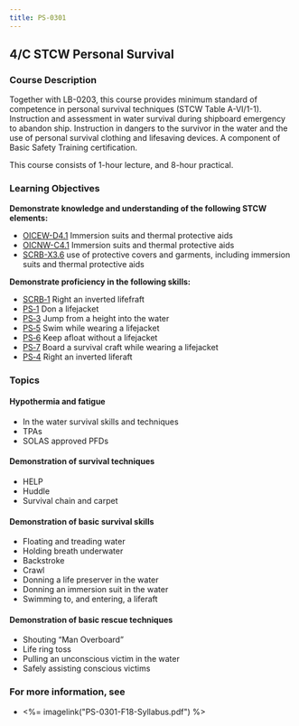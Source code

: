 ```yaml
---
title: PS-0301
---
```


## 4/C STCW Personal Survival 

### Course Description

Together with LB-0203, this course provides minimum standard of competence in personal survival techniques (STCW Table A-VI/1-1). Instruction and assessment in water survival during shipboard emergency to abandon ship. Instruction in dangers to the survivor in the water and the use of personal survival clothing and lifesaving devices. A component of Basic Safety Training certification.

This course consists of 1-hour lecture, and 8-hour practical.


### Learning Objectives

**Demonstrate knowledge and understanding of the following STCW elements:**

* [OICEW-D4.1](31#OICEW-D4\.1) Immersion suits and thermal protective aids
* [OICNW-C4.1](21#OICNW-C4\.1) Immersion suits and thermal protective aids
* [SCRB-X3.6](621#SCRB-X3\.6) use of protective covers and garments, including immersion suits and thermal protective aids

**Demonstrate proficiency in the following skills:**

* [SCRB‑1](SCRB-1) Right an inverted lifefraft 
* [PS‑1](PS-1) Don a lifejacket
* [PS‑3](PS-3) Jump from a height into the water
* [PS‑5](PS-5) Swim while wearing a lifejacket
* [PS‑6](PS-6) Keep afloat without a lifejacket
* [PS‑7](PS-7) Board a survival craft while wearing a lifejacket
* [PS‑4](PS-4) Right an inverted liferaft

### Topics

#### Hypothermia and fatigue

* In the water survival skills and techniques
* TPAs  
* SOLAS approved PFDs

#### Demonstration of survival techniques

* HELP
* Huddle
* Survival chain and carpet 

#### Demonstration of basic survival skills

* Floating and treading water
* Holding breath underwater 
* Backstroke 
* Crawl
* Donning a life preserver in the water
* Donning an immersion suit in the water 
* Swimming to, and entering, a liferaft 


#### Demonstration of basic rescue techniques

* Shouting “Man Overboard”
* Life ring toss 
* Pulling an unconscious victim in the water
* Safely assisting conscious victims 



### For more information, see 

* <%= imagelink("PS-0301-F18-Syllabus.pdf") %> 



